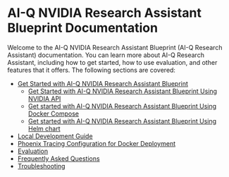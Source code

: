 # AI-Q NVIDIA Research Assistant Blueprint Documentation
Welcome to the AI-Q NVIDIA Research Assistant Blueprint (AI-Q Research Assistant) documentation. You can learn more 
about AI-Q Research Assistant, including how to get started, how to use evaluation, and other features that it offers. 
The following sections are covered:
- [Get Started with AI-Q NVIDIA Research Assistant Blueprint](/docs/get-started/)
    - [Get Started with AI-Q NVIDIA Research Assistant Blueprint Using NVIDIA API](/notebooks/get_started_nvidia_api.ipynb)
    - [Get started with AI-Q NVIDIA Research Assistant Blueprint Using Docker Compose](/docs/get-started/get-started-docker-compose.md)
    - [Get started with AI-Q NVIDIA Research Assistant Blueprint Using Helm chart](/docs/get-started/helm-deployment.md)
- [Local Development Guide](/docs/local-development.md)
- [Phoenix Tracing Configuration for Docker Deployment](/docs/phoenix-tracing.md)
- [Evaluation](/docs/evaluation.md)
- [Frequently Asked Questions](/docs/FAQ.md)
- [Troubleshooting](/docs/troubleshooting.md)
